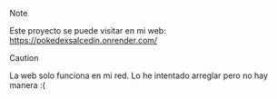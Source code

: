 > [!NOTE]  
> Este proyecto se puede visitar en mi web: https://pokedexsalcedin.onrender.com/


> [!CAUTION]
> La web solo funciona en mi red. Lo he intentado arreglar pero no hay manera :(
